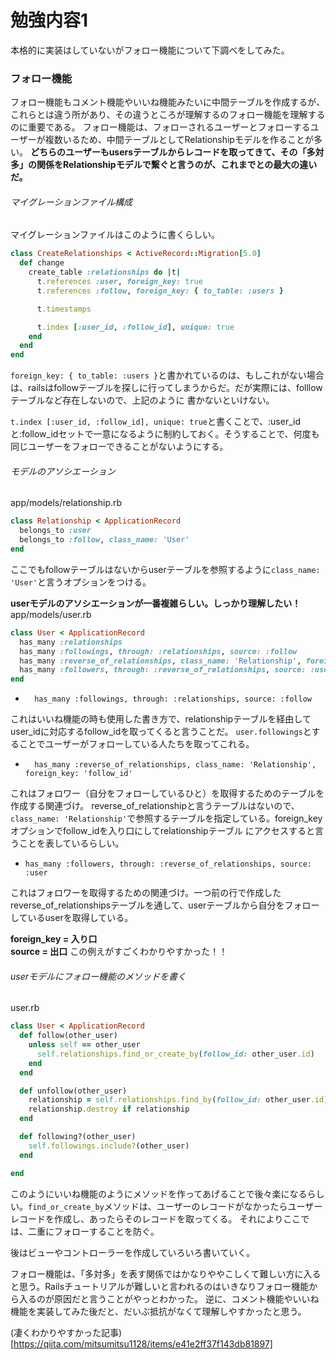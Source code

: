 # 勉強内容1

本格的に実装はしていないがフォロー機能について下調べをしてみた。

### フォロー機能

フォロー機能もコメント機能やいいね機能みたいに中間テーブルを作成するが、これらとは違う所があり、その違うところが理解するのフォロー機能を理解するのに重要である。
フォロー機能は、フォローされるユーザーとフォローするユーザーが複数いるため、中間テーブルとしてRelationshipモデルを作ることが多い。
**どちらのユーザーもusersテーブルからレコードを取ってきて、その「多対多」の関係をRelationshipモデルで繋ぐと言うのが、これまでとの最大の違いだ。**

###### マイグレーションファイル構成

マイグレーションファイルはこのように書くらしい。
```rb
class CreateRelationships < ActiveRecord::Migration[5.0]
  def change
    create_table :relationships do |t|
      t.references :user, foreign_key: true
      t.references :follow, foreign_key: { to_table: :users }

      t.timestamps

      t.index [:user_id, :follow_id], unique: true
    end
  end
end
```

```foreign_key: { to_table: :users }```と書かれているのは、もしこれがない場合は、railsはfollowテーブルを探しに行ってしまうからだ。だが実際には、folllowテーブルなど存在しないので、上記のように
書かないといけない。

```t.index [:user_id, :follow_id], unique: true```と書くことで、:user_idと:follow_idセットで一意になるように制約しておく。そうすることで、何度も同じユーザーをフォローできることがないようにする。

###### モデルのアソシエーション

app/models/relationship.rb
```rb
class Relationship < ApplicationRecord
  belongs_to :user
  belongs_to :follow, class_name: 'User'
end
```
ここでもfollowテーブルはないからuserテーブルを参照するように```class_name: 'User'```と言うオプションをつける。

**userモデルのアソシエーションが一番複雑らしい。しっかり理解したい！**
app/models/user.rb
```rb
class User < ApplicationRecord
  has_many :relationships
  has_many :followings, through: :relationships, source: :follow
  has_many :reverse_of_relationships, class_name: 'Relationship', foreign_key: 'follow_id'
  has_many :followers, through: :reverse_of_relationships, source: :user
end
```

- ```  has_many :followings, through: :relationships, source: :follow```

これはいいね機能の時も使用した書き方で、relationshipテーブルを経由してuser_idに対応するfollow_idを取ってくると言うことだ。
```user.followings```とすることでユーザーがフォローしている人たちを取ってこれる。

- ```  has_many :reverse_of_relationships, class_name: 'Relationship', foreign_key: 'follow_id'```

これはフォロワー（自分をフォローしているひと）を取得するためのテーブルを作成する関連づけ。
reverse_of_relationshipと言うテーブルはないので、```class_name: 'Relationship'```で参照するテーブルを指定している。foreign_keyオプションでfollow_idを入り口にしてrelationshipテーブル
にアクセスすると言うことを表しているらしい。

- ```has_many :followers, through: :reverse_of_relationships, source: :user```

これはフォロワーを取得するための関連づけ。一つ前の行で作成したreverse_of_relationshipsテーブルを通して、userテーブルから自分をフォローしているuserを取得している。

**foreign_key = 入り口**  
**source = 出口**
この例えがすごくわかりやすかった！！

###### userモデルにフォロー機能のメソッドを書く

user.rb
```rb
class User < ApplicationRecord
  def follow(other_user)
    unless self == other_user
      self.relationships.find_or_create_by(follow_id: other_user.id)
    end
  end

  def unfollow(other_user)
    relationship = self.relationships.find_by(follow_id: other_user.id)
    relationship.destroy if relationship
  end

  def following?(other_user)
    self.followings.include?(other_user)
  end

end
```
このようにいいね機能のようにメソッドを作ってあげることで後々楽になるらしい。```find_or_create_by```メソッドは、ユーザーのレコードがなかったらユーザーレコードを作成し、あったらそのレコードを取ってくる。
それによりここでは、二重にフォローすることを防ぐ。

後はビューやコントローラーを作成していろいろ書いていく。

フォロー機能は、「多対多」を表す関係ではかなりややこしくて難しい方に入ると思う。Railsチュートリアルが難しいと言われるのはいきなりフォロー機能から入るのが原因だと言うことがやっとわかった。
逆に、コメント機能やいいね機能を実装してみた後だと、だいぶ抵抗がなくて理解しやすかったと思う。

(凄くわかりやすかった記事)[https://qiita.com/mitsumitsu1128/items/e41e2ff37f143db81897]

